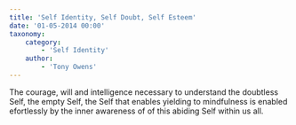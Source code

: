 ```yaml
---
title: 'Self Identity, Self Doubt, Self Esteem'
date: '01-05-2014 00:00'
taxonomy:
    category:
        - 'Self Identity'
    author:
        - 'Tony Owens'
---
```


The courage, will and intelligence necessary to understand the doubtless Self, the empty Self, the Self that enables yielding to mindfulness is enabled efortlessly by the inner awareness of of this abiding Self within us all. 